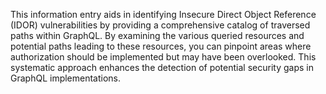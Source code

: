 This information entry aids in identifying Insecure Direct Object Reference (IDOR) vulnerabilities by providing a comprehensive catalog of traversed paths within GraphQL. By examining the various queried resources and potential paths leading to these resources, you can pinpoint areas where authorization should be implemented but may have been overlooked. This systematic approach enhances the detection of potential security gaps in GraphQL implementations.